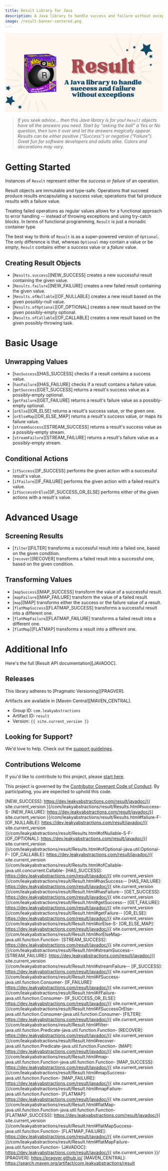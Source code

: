 ```yaml
---
title: Result Library for Java
description: A Java library to handle success and failure without exceptions
image: /result-banner-centered.png
---
```


![Result Library for Java](result-magic-ball.png)

> *If you seek advice... then this Java library is for you! `Result` objects have all the answers you need. Start by
> "asking the ball" a Yes or No question, then turn it over and let the answers magically appear. Results can be either
> positive ("Success") or negative ("Failure"). Great fun for software developers and adults alike. Colors and
> decorations may vary.*


# Getting Started

Instances of `Result` represent either the *success* or *failure* of an operation.

Result objects are immutable and type-safe. Operations that succeed produce results encapsulating a success value;
operations that fail produce results with a failure value.

Treating failed operations as regular values allows for a functional approach to error handling -- instead of throwing
exceptions and using try-catch blocks. In terms of functional programming, `Result` is just a monadic container type.

The best way to think of `Result` is as a super-powered version of `Optional`. The only difference is that, whereas
`Optional` may contain a value or be _empty_, `Result` contains either a _success_ value or a _failure_ value.

## Creating Result Objects

- [`Results.success`][NEW_SUCCESS]
  creates a new successful result containing the given value.
- [`Results.failure`][NEW_FAILURE]
  creates a new failed result containing the given value.
- [`Results.ofNullable`][OF_NULLABLE]
  creates a new result based on the given possibly-null value.
- [`Results.ofOptional`][OF_OPTIONAL]
  creates a new result based on the given possibly-empty optional.
- [`Results.ofCallable`][OF_CALLABLE]
  creates a new result based on the given possibly-throwing task.


# Basic Usage

## Unwrapping Values

- [`hasSuccess`][HAS_SUCCESS]
  checks if a result contains a success value.
- [`hasFailure`][HAS_FAILURE]
  checks if a result contains a failure value.
- [`getSuccess`][GET_SUCCESS]
  returns a result's success value as a possibly-empty optional.
- [`getFailure`][GET_FAILURE]
  returns a result's failure value as a possibly-empty optional.
- [`orElse`][OR_ELSE]
  returns a result's success value, or the given one.
- [`orElseMap`][OR_ELSE_MAP]
  returns a result's success value, or maps its failure value.
- [`streamSuccess`][STREAM_SUCCESS]
  returns a result's success value as a possibly-empty stream.
- [`streamFailure`][STREAM_FAILURE]
  returns a result's failure value as a possibly-empty stream.


## Conditional Actions

- [`ifSuccess`][IF_SUCCESS]
  performs the given action with a successful result's value.
- [`ifFailure`][IF_FAILURE]
  performs the given action with a failed result's value.
- [`ifSuccessOrElse`][IF_SUCCESS_OR_ELSE]
  performs either of the given actions with a result's value.


# Advanced Usage

## Screening Results

- [`filter`][FILTER]
  transforms a successful result into a failed one, based on the given condition.
- [`recover`][RECOVER]
  transforms a failed result into a successful one, based on the given condition.

## Transforming Values

- [`mapSuccess`][MAP_SUCCESS]
  transform the value of a successful result.
- [`mapFailure`][MAP_FAILURE]
  transform the value of a failed result.
- [`map`][MAP]
  transforms either the success or the failure value of a result.
- [`flatMapSuccess`][FLATMAP_SUCCESS]
  transforms a successful result into a different one.
- [`flatMapFailure`][FLATMAP_FAILURE]
  transforms a failed result into a different one.
- [`flatMap`][FLATMAP]
  transforms a result into a different one.


# Additional Info

Here's the full [Result API documentation][JAVADOC].

## Releases

This library adheres to [Pragmatic Versioning][PRAGVER].

Artifacts are available in [Maven Central][MAVEN_CENTRAL].

- Group ID: `com.leakyabstractions`
- Artifact ID: `result`
- Version: `{{ site.current_version }}`

## Looking for Support?

We'd love to help. Check out the [support guidelines](SUPPORT.md).


## Contributions Welcome

If you'd like to contribute to this project, please [start here](CONTRIBUTING.md).

This project is governed by the [Contributor Covenant Code of Conduct](CODE_OF_CONDUCT.md). By participating, you are
expected to uphold this code.


[NEW_SUCCESS]: https://dev.leakyabstractions.com/result/javadoc/{{ site.current_version }}/com/leakyabstractions/result/Results.html#success-S-
[NEW_FAILURE]: https://dev.leakyabstractions.com/result/javadoc/{{ site.current_version }}/com/leakyabstractions/result/Results.html#failure-F-
[OF_NULLABLE]: https://dev.leakyabstractions.com/result/javadoc/{{ site.current_version }}/com/leakyabstractions/result/Results.html#ofNullable-S-F-
[OF_OPTIONAL]: https://dev.leakyabstractions.com/result/javadoc/{{ site.current_version }}/com/leakyabstractions/result/Results.html#ofOptional-java.util.Optional-F-
[OF_CALLABLE]: https://dev.leakyabstractions.com/result/javadoc/{{ site.current_version }}/com/leakyabstractions/result/Results.html#ofCallable-java.util.concurrent.Callable-
[HAS_SUCCESS]: https://dev.leakyabstractions.com/result/javadoc/{{ site.current_version }}/com/leakyabstractions/result/Result.html#hasSuccess--
[HAS_FAILURE]: https://dev.leakyabstractions.com/result/javadoc/{{ site.current_version }}/com/leakyabstractions/result/Result.html#hasFailure--
[GET_SUCCESS]: https://dev.leakyabstractions.com/result/javadoc/{{ site.current_version }}/com/leakyabstractions/result/Result.html#getSuccess--
[GET_FAILURE]: https://dev.leakyabstractions.com/result/javadoc/{{ site.current_version }}/com/leakyabstractions/result/Result.html#getFailure--
[OR_ELSE]: https://dev.leakyabstractions.com/result/javadoc/{{ site.current_version }}/com/leakyabstractions/result/Result.html#orElse-S-
[OR_ELSE_MAP]: https://dev.leakyabstractions.com/result/javadoc/{{ site.current_version }}/com/leakyabstractions/result/Result.html#orElseMap-java.util.function.Function-
[STREAM_SUCCESS]: https://dev.leakyabstractions.com/result/javadoc/{{ site.current_version }}/com/leakyabstractions/result/Result.html#streamSuccess--
[STREAM_FAILURE]: https://dev.leakyabstractions.com/result/javadoc/{{ site.current_version }}/com/leakyabstractions/result/Result.html#streamFailure--
[IF_SUCCESS]: https://dev.leakyabstractions.com/result/javadoc/{{ site.current_version }}/com/leakyabstractions/result/Result.html#ifSuccess-java.util.function.Consumer-
[IF_FAILURE]: https://dev.leakyabstractions.com/result/javadoc/{{ site.current_version }}/com/leakyabstractions/result/Result.html#ifFailure-java.util.function.Consumer-
[IF_SUCCESS_OR_ELSE]: https://dev.leakyabstractions.com/result/javadoc/{{ site.current_version }}/com/leakyabstractions/result/Result.html#ifSuccessOrElse-java.util.function.Consumer-java.util.function.Consumer-
[FILTER]: https://dev.leakyabstractions.com/result/javadoc/{{ site.current_version }}/com/leakyabstractions/result/Result.html#filter-java.util.function.Predicate-java.util.function.Function-
[RECOVER]: https://dev.leakyabstractions.com/result/javadoc/{{ site.current_version }}/com/leakyabstractions/result/Result.html#recover-java.util.function.Predicate-java.util.function.Function-
[MAP]: https://dev.leakyabstractions.com/result/javadoc/{{ site.current_version }}/com/leakyabstractions/result/Result.html#map-java.util.function.Function-java.util.function.Function-
[MAP_SUCCESS]: https://dev.leakyabstractions.com/result/javadoc/{{ site.current_version }}/com/leakyabstractions/result/Result.html#mapSuccess-java.util.function.Function-
[MAP_FAILURE]: https://dev.leakyabstractions.com/result/javadoc/{{ site.current_version }}/com/leakyabstractions/result/Result.html#mapFailure-java.util.function.Function-
[FLATMAP]: https://dev.leakyabstractions.com/result/javadoc/{{ site.current_version }}/com/leakyabstractions/result/Result.html#flatMap-java.util.function.Function-java.util.function.Function-
[FLATMAP_SUCCESS]: https://dev.leakyabstractions.com/result/javadoc/{{ site.current_version }}/com/leakyabstractions/result/Result.html#flatMapSuccess-java.util.function.Function-
[FLATMAP_FAILURE]: https://dev.leakyabstractions.com/result/javadoc/{{ site.current_version }}/com/leakyabstractions/result/Result.html#flatMapFailure-java.util.function.Function-
[JAVADOC]: https://dev.leakyabstractions.com/result/javadoc/{{ site.current_version }}/
[PRAGVER]: https://pragver.github.io/
[MAVEN_CENTRAL]: https://search.maven.org/artifact/com.leakyabstractions/result
